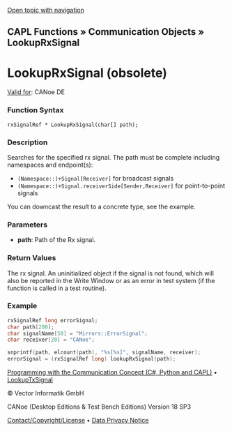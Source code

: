 [Open topic with navigation](../../../../../CANoeDEFamily.htm#Topics/CAPLFunctions/CommunicationObjects/Functions/CAPLfunctionLookupRxSignal.md)

## CAPL Functions » Communication Objects » LookupRxSignal

# LookupRxSignal (obsolete)

[Valid for](../../../Shared/FeatureAvailability.md): CANoe DE

### Function Syntax

```
rxSignalRef * LookupRxSignal(char[] path);
```

### Description

Searches for the specified rx signal. The path must be complete including namespaces and endpoint(s):

- `(Namespace::)+Signal[Receiver]` for broadcast signals
- `(Namespace::)+Signal.receiverSide[Sender,Receiver]` for point-to-point signals

You can downcast the result to a concrete type, see the example.

### Parameters

- **path**: Path of the Rx signal.

### Return Values

The rx signal. An uninitialized object if the signal is not found, which will also be reported in the Write Window or as an error in test system (if the function is called in a test routine).

### Example

```c
rxSignalRef long errorSignal;
char path[200];
char signalName[50] = "Mirrors::ErrorSignal";
char receiver[20] = "CANoe";

snprintf(path, elcount(path), "%s[%s]", signalName, receiver);
errorSignal = (rxSignalRef long) lookupRxSignal(path);
```

[Programming with the Communication Concept (C#, Python and CAPL)](../../../CANoeCANalyzer/CommunicationConcept/Programming/CCP.md) • [LookupTxSignal](CAPLfunctionLookupTxSignal.md)

© Vector Informatik GmbH

CANoe (Desktop Editions & Test Bench Editions) Version 18 SP3

[Contact/Copyright/License](../../../Shared/ContactCopyrightLicense.md) • [Data Privacy Notice](https://www.vector.com/int/en/company/get-info/privacy-policy/)